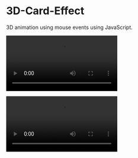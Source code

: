 # 3D-Card-Effect
3D animation using mouse events using JavaScript. 


![](https://github.com/arishma108/3D-Card-Effect/blob/main/WIP.mp4?raw=true)


![](WIP.mp4)




